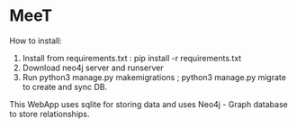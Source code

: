 # MeeT


How to install: 

1. Install from requirements.txt : pip install -r requirements.txt
2. Download neo4j server and runserver
3. Run python3 manage.py makemigrations ; python3 manage.py migrate to create and sync DB.


This WebApp uses sqlite for storing data and uses Neo4j - Graph database to store relationships.
